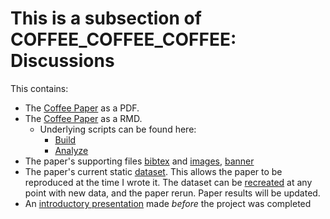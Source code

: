 # This is a subsection of COFFEE_COFFEE_COFFEE: Discussions



This contains:

* The [Coffee Paper](https://github.com/mrpotatocode/COFFEE_COFFEE_COFFEE/blob/main/Discussions/coffee%20paper.pdf) as a PDF.
* The [Coffee Paper](https://github.com/mrpotatocode/COFFEE_COFFEE_COFFEE/blob/main/Discussions/coffee%20paper.Rmd) as a RMD.
  * Underlying scripts can be found here:
    * [Build](https://github.com/mrpotatocode/COFFEE_COFFEE_COFFEE/tree/main/scripts/build)
    * [Analyze](https://github.com/mrpotatocode/COFFEE_COFFEE_COFFEE/tree/main/scripts/analyze) 
* The paper's supporting files [bibtex](https://github.com/mrpotatocode/COFFEE_COFFEE_COFFEE/blob/main/Discussions/references.bib) and [images](https://github.com/mrpotatocode/COFFEE_COFFEE_COFFEE/tree/main/Discussions/imgs), [banner](https://github.com/mrpotatocode/COFFEE_COFFEE_COFFEE/blob/main/Discussions/mrpotatocode_banner.png)
* The paper's current static [dataset](https://github.com/mrpotatocode/COFFEE_COFFEE_COFFEE/tree/main/Discussions/data). This allows the paper to be reproduced at the time I wrote it. The dataset can be [recreated](https://github.com/mrpotatocode/COFFEE_COFFEE_COFFEE/blob/main/scripts/multi_stacked_model.Rmd) at any point with new data, and the paper rerun. Paper results will be updated.
* An [introductory presentation](https://github.com/mrpotatocode/COFFEE_COFFEE_COFFEE/blob/main/Discussions/context-inspiration-scraping-plans.pptx) made _before_ the project was completed
